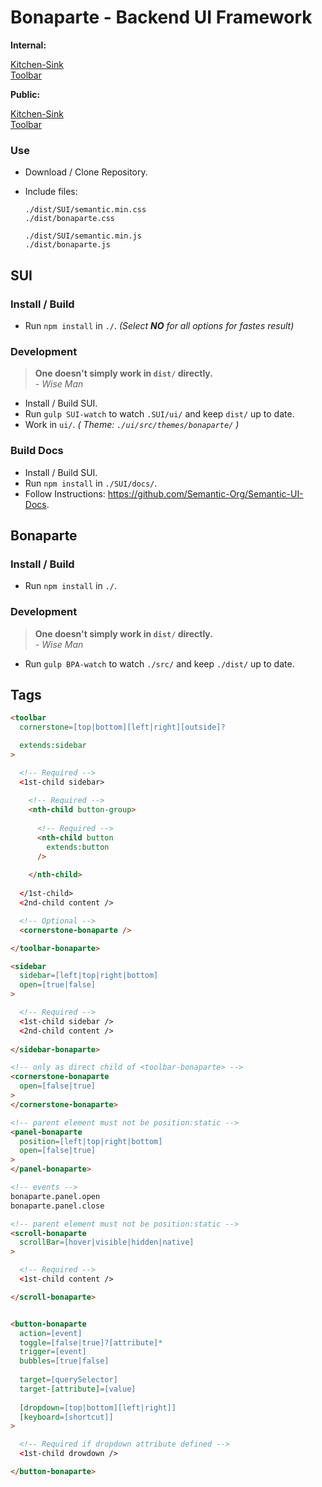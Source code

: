 # Bonaparte - Backend UI Framework

__Internal:__

[Kitchen-Sink](https://github.dowjones.net/pages/newsroomdevelopment/bonaparte/examples/kitchen-sink.html)
<br>
[Toolbar](https://github.dowjones.net/pages/newsroomdevelopment/bonaparte/examples/toolbar.html)

__Public:__

[Kitchen-Sink](http://dowjones.github.io/bonaparte/examples/kitchen-sink.html)
<br>
[Toolbar](http://dowjones.github.io/bonaparte/examples/toolbar.html)


### Use

- Download / Clone Repository.
- Include files: 

  ```
  ./dist/SUI/semantic.min.css
  ./dist/bonaparte.css

  ./dist/SUI/semantic.min.js
  ./dist/bonaparte.js
  ```

## SUI

### Install / Build

- Run `npm install` in `./`. _(Select **NO** for all options for fastes result)_

### Development

> __One doesn't simply work in `dist/` directly.__ <br>
> _- Wise Man_

- Install / Build SUI.
- Run `gulp SUI-watch` to watch `.SUI/ui/` and keep `dist/` up to date.
- Work in `ui/`. _( Theme: `./ui/src/themes/bonaparte/` )_

### Build Docs 

- Install / Build SUI.
- Run `npm install` in `./SUI/docs/`.
- Follow Instructions: https://github.com/Semantic-Org/Semantic-UI-Docs.


## Bonaparte

### Install / Build

- Run `npm install` in `./`.

### Development

> __One doesn't simply work in `dist/` directly.__ <br>
> _- Wise Man_

- Run `gulp BPA-watch` to watch `./src/` and keep `./dist/` up to date.


## Tags

```html
<toolbar
  cornerstone=[top|bottom][left|right][outside]?

  extends:sidebar
>

  <!-- Required -->
  <1st-child sidebar>
    
    <!-- Required -->
    <nth-child button-group>
    
      <!-- Required -->
      <nth-child button
        extends:button
      />
      
    </nth-child>
  
  </1st-child>
  <2nd-child content /> 

  <!-- Optional -->
  <cornerstone-bonaparte />

</toolbar-bonaparte>
```

```html
<sidebar
  sidebar=[left|top|right|bottom]
  open=[true|false]
>

  <!-- Required -->
  <1st-child sidebar />
  <2nd-child content /> 
  
</sidebar-bonaparte>
```

```html
<!-- only as direct child of <toolbar-bonaparte> -->
<cornerstone-bonaparte
  open=[false|true]
>
</cornerstone-bonaparte>
```

```html
<!-- parent element must not be position:static -->
<panel-bonaparte
  position=[left|top|right|bottom]
  open=[false|true]
>
</panel-bonaparte>

<!-- events -->
bonaparte.panel.open
bonaparte.panel.close

```

```html
<!-- parent element must not be position:static -->
<scroll-bonaparte
  scrollBar=[hover|visible|hidden|native]
>

  <!-- Required -->
  <1st-child content />

</scroll-bonaparte>
```

```html

<button-bonaparte
  action=[event]
  toggle=[false|true]?[attribute]*
  trigger=[event]
  bubbles=[true|false]
  
  target=[querySelector]
  target-[attribute]=[value]
  
  [dropdown=[top|bottom][left|right]]
  [keyboard=[shortcut]]
>

  <!-- Required if dropdown attribute defined -->
  <1st-child drowdown />

</button-bonaparte>
```
